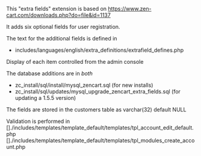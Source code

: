 This "extra fields" extension is based on 
https://www.zen-cart.com/downloads.php?do=file&id=1137

It adds six optional fields for user registration.

The text for the additional fields is defined in 
 - includes/languages/english/extra_definitions/extrafield_defines.php
 
Display of each item controlled from the admin console
 
The database additions are in _both_
 - zc_install/sql/install/mysql_zencart.sql  (for new installs)
 - zc_install/sql/updates/mysql_upgrade_zencart_extra_fields.sql (for updating a 1.5.5 version)

The fields are stored in the customers table as varchar(32) default NULL


Validation is performed in 
[]./includes/templates/template_default/templates/tpl_account_edit_default.php
[]./includes/templates/template_default/templates/tpl_modules_create_account.php
